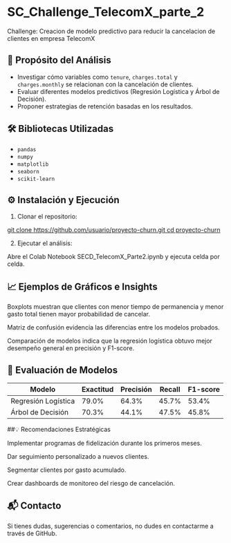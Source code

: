 # SC_Challenge_TelecomX_parte_2
Challenge: Creacion de modelo predictivo para reducir la cancelacion de clientes en empresa TelecomX

## 🎯 Propósito del Análisis

- Investigar cómo variables como `tenure`, `charges.total` y `charges.monthly` se relacionan con la cancelación de clientes.
- Evaluar diferentes modelos predictivos (Regresión Logística y Árbol de Decisión).
- Proponer estrategias de retención basadas en los resultados.


## 🛠️ Bibliotecas Utilizadas

- `pandas`
- `numpy`
- `matplotlib`
- `seaborn`
- `scikit-learn`


## ⚙️ Instalación y Ejecución

1. Clonar el repositorio:

[git clone https://github.com/usuario/proyecto-churn.git
cd proyecto-churn](https://github.com/SilviaECarrasco/SC_Challenge_TelecomX_parte_2.git)


2. Ejecutar el análisis:

Abre el Colab Notebook SECD_TelecomX_Parte2.ipynb y ejecuta celda por celda.

## 📈 Ejemplos de Gráficos e Insights
Boxplots muestran que clientes con menor tiempo de permanencia y menor gasto total tienen mayor probabilidad de cancelar.

Matriz de confusión evidencia las diferencias entre los modelos probados.

Comparación de modelos indica que la regresión logística obtuvo mejor desempeño general en precisión y F1-score.

## 🤖 Evaluación de Modelos

| Modelo              | Exactitud | Precisión | Recall | F1-score |
| ------------------- | --------- | --------- | ------ | -------- |
| Regresión Logística | 79.0%     | 64.3%     | 45.7%  | 53.4%    |
| Árbol de Decisión   | 70.3%     | 44.1%     | 47.5%  | 45.8%    |


##💡 Recomendaciones Estratégicas

Implementar programas de fidelización durante los primeros meses.

Dar seguimiento personalizado a nuevos clientes.

Segmentar clientes por gasto acumulado.

Crear dashboards de monitoreo del riesgo de cancelación.

## 📬 Contacto

Si tienes dudas, sugerencias o comentarios, no dudes en contactarme a través de GitHub.
